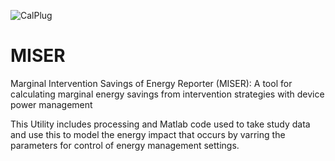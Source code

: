 ![CalPlug](http://www.calit2.uci.edu/uploads/Media/Image/calpluglogo.jpg)
# MISER

Marginal Intervention Savings of Energy Reporter (MISER): A tool for calculating marginal energy savings from intervention strategies with device power management

This Utility includes processing and Matlab code used to take study data and use this to model the energy impact that occurs by varring the parameters for control of energy management settings.
